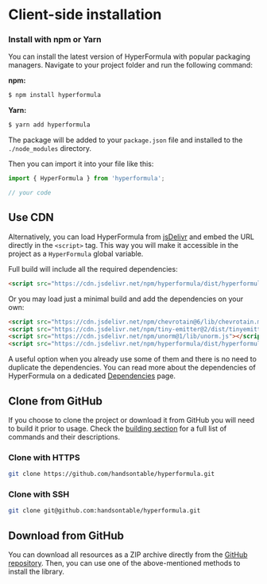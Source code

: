 # Client-side installation

### Install with npm or Yarn

You can install the latest version of HyperFormula with popular
packaging managers. Navigate to your project folder and run the
following command:
  
**npm:**

```bash
$ npm install hyperformula
```

**Yarn:**

```bash
$ yarn add hyperformula
```

The package will be added to your `package.json` file and installed to
the `./node_modules` directory.

Then you can import it into your file like this:

```javascript
import { HyperFormula } from 'hyperformula';

// your code
```

## Use CDN

Alternatively, you can load HyperFormula from
[jsDelivr](https://www.jsdelivr.com/) and embed the URL directly in the
`<script>` tag. This way you will make it accessible in the project as
a `HyperFormula` global variable.

Full build will include all the required dependencies:

```html
<script src="https://cdn.jsdelivr.net/npm/hyperformula/dist/hyperformula.full.min.js"></script>
```

Or you may load just a minimal build and add the dependencies on your own:

```html
<script src="https://cdn.jsdelivr.net/npm/chevrotain@6/lib/chevrotain.min.js"></script>
<script src="https://cdn.jsdelivr.net/npm/tiny-emitter@2/dist/tinyemitter.min.js"></script>
<script src="https://cdn.jsdelivr.net/npm/unorm@1/lib/unorm.js"></script>
<script src="https://cdn.jsdelivr.net/npm/hyperformula/dist/hyperformula.min.js"></script>
```

A useful option when you already use some of them and there is no need to duplicate the dependencies. You can read more about the dependencies of HyperFormula on a dedicated [Dependencies](/guide/dependencies.md) page.

## Clone from GitHub

If you choose to clone the project or download it from GitHub you
will need to build it prior to usage. Check the
[building section](building.md) for a full list of commands and their
descriptions.

### Clone with HTTPS

```bash
git clone https://github.com/handsontable/hyperformula.git
```

### Clone with SSH

```bash
git clone git@github.com:handsontable/hyperformula.git
```

## Download from GitHub

You can download all resources as a ZIP archive directly from the
[GitHub repository](https://github.com/handsontable/hyperformula).
Then, you can use one of the above-mentioned methods to install the
library.
